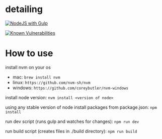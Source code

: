# detailing
[![NodeJS with Gulp](https://github.com/yanni-meow/detailing/actions/workflows/npm-gulp.yml/badge.svg)](https://github.com/yanni-meow/detailing/actions/workflows/npm-gulp.yml)

[![Known Vulnerabilities](https://snyk.io/test/github/yanni-meow/detailing/badge.svg)](https://snyk.io/test/github/yanni-meow/detailing)


# How to use
install nvm on your os
- mac: `brew install nvm`
- linux: `https://github.com/nvm-sh/nvm`
- windows: `https://github.com/coreybutler/nvm-windows`

install node version: `nvm install <version of node>`

using any stable version of node install packages from package.json: `npm install`

run dev script (runs gulp and watches for changes): `npm run dev`

run build script (creates files in ./build directory): `npm run build`

